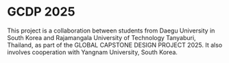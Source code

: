 # GCDP 2025

This project is a collaboration between students from Daegu University in South Korea and Rajamangala University of Technology Tanyaburi, Thailand, as part of the GLOBAL CAPSTONE DESIGN PROJECT 2025. It also involves cooperation with Yangnam University, South Korea.
